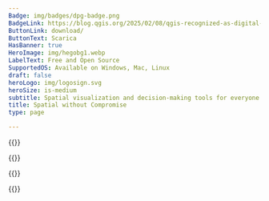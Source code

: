 ```yaml
---
Badge: img/badges/dpg-badge.png
BadgeLink: https://blog.qgis.org/2025/02/08/qgis-recognized-as-digital-public-good/
ButtonLink: download/
ButtonText: Scarica
HasBanner: true
HeroImage: img/hegobg1.webp
LabelText: Free and Open Source
SupportedOS: Available on Windows, Mac, Linux
draft: false
heroLogo: img/logosign.svg
heroSize: is-medium
subtitle: Spatial visualization and decision-making tools for everyone
title: Spatial without Compromise
type: page

---
```

{{<feature title="Create maps" text="Explore QGIS's exceptional cartographic design features to craft outstanding maps for desktop, mobile, cloud, and print media." col-title-1="Class-leading cartography" col-text-1="Experience QGIS's extensive set of design options to bring your maps to life." col-title-2="Professional map production" col-text-2="Use the intuitive layout designer to produce high-quality, large-format print maps." col-title-3="Powerful reporting tools" col-text-3="Create atlases and reports including maps and tabular content." img="img/main-create.webp" order=1 >}}

{{<feature title="Edit layers" text="Harness the unmatched capabilities of powerful digitizing and construction tools." col-title-1="Exceptional digitizing proficiency" col-text-1="Craft and edit points, lines, polygons, and meshes with precision." col-title-2="Advanced construction tools" col-text-2="Build geometries with curves, CAD-like tools, and an extensive range of geometry transformations." col-title-3="Highly customizable forms" col-text-3="Create user-friendly forms using our form designer." img="img/main-edit.webp" order=2 >}}

{{<feature title="Process and analyze" text="Benefit from state-of-the-art analysis tools seamlessly integrated into our toolbox." col-title-1="Comprehensive analysis toolset" col-text-1="Uncover insights from your data with our comprehensive array of analysis tools." col-title-2="Automated analysis workflows" col-text-2="Visually combine analysis tools to create easily reproducible workflows." col-title-3="Extensible analysis environment" col-text-3="Explore a diverse ecosystem of third-party analysis tools for expanded capabilities." img="img/main-analyze.webp" order=3 >}}

{{<feature title="Share maps" text="QGIS provides an equal-access platform for everyone to share their results." col-title-1="Industry-leading format support" col-text-1="Conquer data integration challenges with support for various data sources and formats." col-title-2="Standards and interoperability" col-text-2="Amplify your impact by exploring, utilizing, and creating web services based on industry standards." col-title-3="Publish your work" col-text-3="Extend QGIS to the cloud and mobile devices for wider accessibility." img="img/main-share.webp" order=4 >}}

